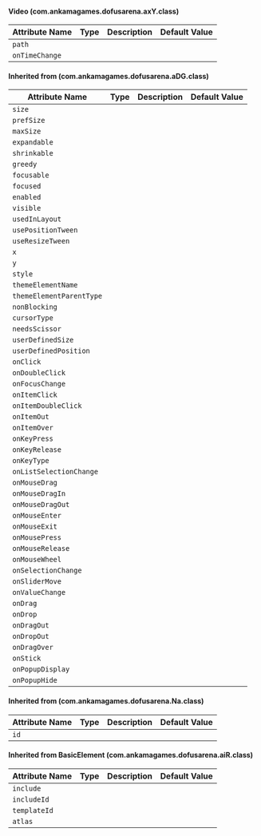 #### Video (com.ankamagames.dofusarena.axY.class)

| Attribute Name | Type | Description | Default Value |
|-----|----|---|---|
|``path``|        |        |
|``onTimeChange``|        |        |
#### Inherited from  (com.ankamagames.dofusarena.aDG.class)

| Attribute Name | Type | Description | Default Value |
|-----|----|---|---|
|``size``|        |        |
|``prefSize``|        |        |
|``maxSize``|        |        |
|``expandable``|        |        |
|``shrinkable``|        |        |
|``greedy``|        |        |
|``focusable``|        |        |
|``focused``|        |        |
|``enabled``|        |        |
|``visible``|        |        |
|``usedInLayout``|        |        |
|``usePositionTween``|        |        |
|``useResizeTween``|        |        |
|``x``|        |        |
|``y``|        |        |
|``style``|        |        |
|``themeElementName``|        |        |
|``themeElementParentType``|        |        |
|``nonBlocking``|        |        |
|``cursorType``|        |        |
|``needsScissor``|        |        |
|``userDefinedSize``|        |        |
|``userDefinedPosition``|        |        |
|``onClick``|        |        |
|``onDoubleClick``|        |        |
|``onFocusChange``|        |        |
|``onItemClick``|        |        |
|``onItemDoubleClick``|        |        |
|``onItemOut``|        |        |
|``onItemOver``|        |        |
|``onKeyPress``|        |        |
|``onKeyRelease``|        |        |
|``onKeyType``|        |        |
|``onListSelectionChange``|        |        |
|``onMouseDrag``|        |        |
|``onMouseDragIn``|        |        |
|``onMouseDragOut``|        |        |
|``onMouseEnter``|        |        |
|``onMouseExit``|        |        |
|``onMousePress``|        |        |
|``onMouseRelease``|        |        |
|``onMouseWheel``|        |        |
|``onSelectionChange``|        |        |
|``onSliderMove``|        |        |
|``onValueChange``|        |        |
|``onDrag``|        |        |
|``onDrop``|        |        |
|``onDragOut``|        |        |
|``onDropOut``|        |        |
|``onDragOver``|        |        |
|``onStick``|        |        |
|``onPopupDisplay``|        |        |
|``onPopupHide``|        |        |
#### Inherited from  (com.ankamagames.dofusarena.Na.class)

| Attribute Name | Type | Description | Default Value |
|-----|----|---|---|
|``id``|        |        |
#### Inherited from BasicElement (com.ankamagames.dofusarena.aiR.class)

| Attribute Name | Type | Description | Default Value |
|-----|----|---|---|
|``include``|        |        |
|``includeId``|        |        |
|``templateId``|        |        |
|``atlas``|        |        |
